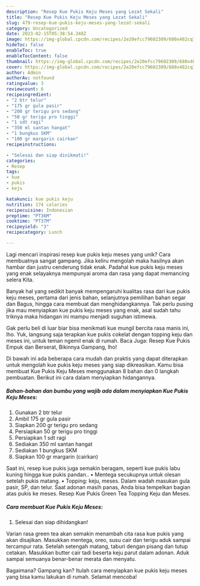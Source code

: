 ```yaml
---
description: "Resep Kue Pukis Keju Meses yang Lezat Sekali"
title: "Resep Kue Pukis Keju Meses yang Lezat Sekali"
slug: 479-resep-kue-pukis-keju-meses-yang-lezat-sekali
category: Uncategorized
date: 2023-02-15T05:38:54.348Z
image: https://img-global.cpcdn.com/recipes/2e20efcc79602309/680x482cq70/kue-pukis-keju-meses-foto-resep-utama.jpg
hideToc: false
enableToc: true
enableTocContent: false
thumbnail: https://img-global.cpcdn.com/recipes/2e20efcc79602309/680x482cq70/kue-pukis-keju-meses-foto-resep-utama.jpg
cover: https://img-global.cpcdn.com/recipes/2e20efcc79602309/680x482cq70/kue-pukis-keju-meses-foto-resep-utama.jpg
author: Admin
authorAv: notfound
ratingvalue: 3
reviewcount: 6
recipeingredient:
- "2 btr telur"
- "175 gr gula pasir"
- "200 gr terigu pro sedang"
- "50 gr terigu pro tinggi"
- "1 sdt ragi"
- "350 ml santan hangat"
- "1 bungkus SKM"
- "100 gr margarin cairkan"
recipeinstructions:

- "Selesai dan siap dinikmati!"
categories:
- Resep
tags:
- kue
- pukis
- keju

katakunci: kue pukis keju 
nutrition: 174 calories
recipecuisine: Indonesian
preptime: "PT36M"
cooktime: "PT37M"
recipeyield: "3"
recipecategory: Lunch

---
```





Lagi mencari inspirasi resep kue pukis keju meses yang unik? Cara membuatnya sangat gampang. Jika keliru mengolah maka hasilnya akan hambar dan justru cenderung tidak enak. Padahal kue pukis keju meses yang enak selayaknya mempunyai aroma dan rasa yang dapat memancing selera Kita.





Banyak hal yang sedikit banyak mempengaruhi kualitas rasa dari kue pukis keju meses, pertama dari jenis bahan, selanjutnya pemilihan bahan segar dan Bagus, hingga cara membuat dan menghidangkannya. Tak perlu pusing jika mau menyiapkan kue pukis keju meses yang enak,      asal sudah tahu triknya maka hidangan ini mampu menjadi suguhan istimewa.














Gak perlu beli di luar biar bisa menikmati kue mungil bercita rasa manis ini, lho. Yuk, langsung saja terapkan kue pukis cokelat dengan topping keju dan meses ini, untuk teman ngemil enak di rumah. Baca Juga: Resep Kue Pukis Empuk dan Berserat, Bikinnya Gampang, lho!






Di bawah ini ada beberapa cara mudah dan praktis yang dapat diterapkan untuk mengolah kue pukis keju meses yang siap dikreasikan. Kamu bisa membuat Kue Pukis Keju Meses menggunakan 8 bahan dan 0 langkah pembuatan. Berikut ini cara dalam menyiapkan hidangannya.

<!--inarticleads1-->

##### Bahan-bahan dan bumbu yang wajib ada dalam menyiapkan Kue Pukis Keju Meses:

1. Gunakan 2 btr telur
1. Ambil 175 gr gula pasir
1. Siapkan 200 gr terigu pro sedang
1. Persiapkan 50 gr terigu pro tinggi
1. Persiapkan 1 sdt ragi
1. Sediakan 350 ml santan hangat
1. Sediakan 1 bungkus SKM
1. Siapkan 100 gr margarin (cairkan)


Saat ini, resep kue pukis juga semakin beragam, seperti kue pukis labu kuning hingga kue pukis pandan.. • Mentega secukupnya untuk olesan setelah pukis matang. • Topping: keju, meses. Dalam wadah masukan gula pasir, SP, dan telur. Saat adonan masih panas, Anda bisa tempelkan bagian atas pukis ke meses. Resep Kue Pukis Green Tea Topping Keju dan Meses. 

<!--inarticleads2-->

##### Cara membuat Kue Pukis Keju Meses:


1. Selesai dan siap dihidangkan!

Varian rasa green tea akan semakin menambah cita rasa kue pukis yang akan disajikan. Masukkan mentega, oreo, susu cair dan terigu aduk sampai tercampur rata. Setelah setengah matang, taburi dengan pisang dan tutup cetakan. Masukkan butter cair tadi beserta keju parut dalam adonan. Aduk sampai semuanya benar-benar merata dan menyatu. 

Bagaimana? Gampang kan? Itulah cara menyiapkan kue pukis keju meses yang bisa kamu lakukan di rumah. Selamat mencoba!
